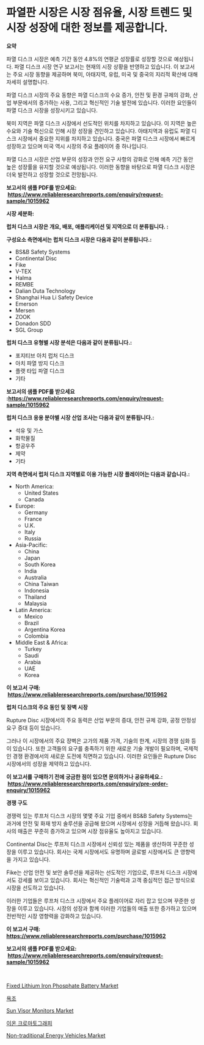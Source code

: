 <p><h1>파열판 시장은 시장 점유율, 시장 트렌드 및 시장 성장에 대한 정보를 제공합니다.</h1></p><p><strong>요약</strong></p>
<p><p>파열 디스크 시장은 예측 기간 동안 4.8%의 연평균 성장률로 성장할 것으로 예상됩니다. 파열 디스크 시장 연구 보고서는 현재의 시장 상황을 반영하고 있습니다. 이 보고서는 주요 시장 동향을 제공하며 북미, 아태지역, 유럽, 미국 및 중국의 지리적 확산에 대해 자세히 설명합니다.</p><p>파열 디스크 시장의 주요 동향은 파열 디스크의 수요 증가, 안전 및 환경 규제의 강화, 산업 부문에서의 증가하는 사용, 그리고 혁신적인 기술 발전에 있습니다. 이러한 요인들이 파열 디스크 시장을 성장시키고 있습니다.</p><p>북미 지역은 파열 디스크 시장에서 선도적인 위치를 차지하고 있습니다. 이 지역은 높은 수요와 기술 혁신으로 인해 시장 성장을 견인하고 있습니다. 아태지역과 유럽도 파열 디스크 시장에서 중요한 지위를 차지하고 있습니다. 중국은 파열 디스크 시장에서 빠르게 성장하고 있으며 미국 역시 시장의 주요 플레이어 중 하나입니다.</p><p>파열 디스크 시장은 산업 부문의 성장과 안전 요구 사항의 강화로 인해 예측 기간 동안 높은 성장률을 유지할 것으로 예상됩니다. 이러한 동향을 바탕으로 파열 디스크 시장은 더욱 발전하고 성장할 것으로 전망됩니다.</p></p>
<p><strong>보고서의 샘플 PDF를 받으세요: &nbsp;<a href="https://www.reliableresearchreports.com/enquiry/request-sample/1015962">https://www.reliableresearchreports.com/enquiry/request-sample/1015962</a></strong></p>
<p><strong>시장 세분화:</strong></p>
<p><strong> 럽처 디스크 시장은 개요, 배포, 애플리케이션 및 지역으로 더 분류됩니다. :</strong></p>
<p><strong>구성요소 측면에서는 럽처 디스크 시장은 다음과 같이 분류됩니다.:</strong></p>
<p><ul><li>BS&B Safety Systems</li><li>Continental Disc</li><li>Fike</li><li>V-TEX</li><li>Halma</li><li>REMBE</li><li>Dalian Duta Technology</li><li>Shanghai Hua Li Safety Device</li><li>Emerson</li><li>Mersen</li><li>ZOOK</li><li>Donadon SDD</li><li>SGL Group</li></ul></p>
<p><strong> 럽처 디스크 유형별 시장 분석은 다음과 같이 분류됩니다.:</strong></p>
<p><ul><li>포지티브 아치 럽처 디스크</li><li>아치 파열 방지 디스크</li><li>플랫 타입 파열 디스크</li><li>기타</li></ul></p>
<p><strong>보고서의 샘플 PDF를 받으세요 :<a href="https://www.reliableresearchreports.com/enquiry/request-sample/1015962">https://www.reliableresearchreports.com/enquiry/request-sample/1015962</a></strong></p>
<p><strong> 럽처 디스크 응용 분야별 시장 산업 조사는 다음과 같이 분류됩니다.:</strong></p>
<p><ul><li>석유 및 가스</li><li>화학물질</li><li>항공우주</li><li>제약</li><li>기타</li></ul></p>
<p><strong>지역 측면에서 럽처 디스크 지역별로 이용 가능한 시장 플레이어는 다음과 같습니다.:</strong></p>
<p><ul>
    <li>
        North America:
        <ul>
            <li>United States</li>
            <li>Canada</li>
        </ul>
    </li>
    <li>
        Europe:
        <ul>
            <li>Germany</li>
            <li>France</li>
            <li>U.K.</li>
            <li>Italy</li>
            <li>Russia</li>
        </ul>
    </li>
    <li>
        Asia-Pacific:
        <ul>
            <li>China</li>
            <li>Japan</li>
            <li>South Korea</li>
            <li>India</li>
            <li>Australia</li>
            <li>China Taiwan</li>
            <li>Indonesia</li>
            <li>Thailand</li>
            <li>Malaysia</li>
        </ul>
    </li>
    <li>
        Latin America:
        <ul>
            <li>Mexico</li>
            <li>Brazil</li>
            <li>Argentina Korea</li>
            <li>Colombia</li>
        </ul>
    </li>
    <li>
        Middle East & Africa:
        <ul>
            <li>Turkey</li>
            <li>Saudi</li>
            <li>Arabia</li>
            <li>UAE</li>
            <li>Korea</li>
        </ul>
    </li>
    </ul></p>
<p><strong>이 보고서 구매: &nbsp;<a href="https://www.reliableresearchreports.com/purchase/1015962">https://www.reliableresearchreports.com/purchase/1015962</a></strong></p>
<p><strong>럽처 디스크의 주요 동인 및 장벽 시장</strong></p>
<p><p>Rupture Disc 시장에서의 주요 동력은 산업 부문의 증대, 안전 규제 강화, 공정 안정성 요구 증대 등이 있습니다. </p><p>그러나 이 시장에서의 주요 장벽은 고가의 제품 가격, 기술의 한계, 시장의 경쟁 심화 등이 있습니다. 또한 고객들의 요구를 충족하기 위한 새로운 기술 개발이 필요하며, 국제적인 경쟁 환경에서의 새로운 도전에 직면하고 있습니다. 이러한 요인들은 Rupture Disc 시장에서의 성장을 제약하고 있습니다.</p></p>
<p><strong>이 보고서를 구매하기 전에 궁금한 점이 있으면 문의하거나 공유하세요.: &nbsp;<a href="https://www.reliableresearchreports.com/enquiry/pre-order-enquiry/1015962">https://www.reliableresearchreports.com/enquiry/pre-order-enquiry/1015962</a></strong></p>
<p><strong>경쟁 구도</strong></p>
<p><p>경쟁력 있는 루프처 디스크 시장의 몇몇 주요 기업 중에서 BS&B Safety Systems는 과거에 안전 및 화재 방지 솔루션을 공급해 왔으며 시장에서 성장을 거듭해 왔습니다. 회사의 매출은 꾸준히 증가하고 있으며 시장 점유율도 높아지고 있습니다.</p><p>Continental Disc는 루프처 디스크 시장에서 신뢰성 있는 제품을 생산하여 꾸준한 성장을 이루고 있습니다. 회사는 국제 시장에서도 유명하며 글로벌 시장에서도 큰 영향력을 가지고 있습니다.</p><p>Fike는 산업 안전 및 보안 솔루션을 제공하는 선도적인 기업으로, 루프처 디스크 시장에서도 강세를 보이고 있습니다. 회사는 혁신적인 기술력과 고객 중심적인 접근 방식으로 시장을 선도하고 있습니다.</p><p>이러한 기업들은 루프처 디스크 시장에서 주요 플레이어로 자리 잡고 있으며 꾸준한 성장을 이루고 있습니다. 시장의 성장과 함께 이러한 기업들의 매출 또한 증가하고 있으며 전반적인 시장 영향력을 강화하고 있습니다.</p></p>
<p><strong>이 보고서 구매: &nbsp; <a href="https://www.reliableresearchreports.com/purchase/1015962">https://www.reliableresearchreports.com/purchase/1015962</a></strong></p>
<p><strong>보고서의 샘플 PDF를 받으세요: &nbsp;<a href="https://www.reliableresearchreports.com/enquiry/request-sample/1015962">https://www.reliableresearchreports.com/enquiry/request-sample/1015962</a></strong><strong></strong></p>
<p>&nbsp;</p>
<p><p><a href="https://issuu.com/reportprime-2/docs/fixed-lithium-iron-phosphate-battery-market-size-2">Fixed Lithium Iron Phosphate Battery Market</a></p><p><a href="https://github.com/vskv4779xr1/Market-Research-Report-List-1/blob/main/7930566187875.md">욕조</a></p><p><a href="https://github.com/BryceTownsendr/Market-Research-Report-List-3/blob/main/sun-visor-monitors-market.md">Sun Visor Monitors Market</a></p><p><a href="https://github.com/xvz497517413/Market-Research-Report-List-1/blob/main/2824857187874.md">이온 크로마토그래피</a></p><p><a href="https://issuu.com/reportprime-2/docs/non-traditional-energy-vehicles-market-size-2030.p">Non-traditional Energy Vehicles Market</a></p></p>
